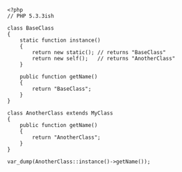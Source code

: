 
	<?php
	// PHP 5.3.3ish

    class BaseClass
    {
        static function instance()
        {
            return new static(); // returns "BaseClass"
            return new self();   // returns "AnotherClass"
        }

        public function getName()
        {
            return "BaseClass";
        }
    }

    class AnotherClass extends MyClass
    {
        public function getName()
        {
            return "AnotherClass";
        }
    }

    var_dump(AnotherClass::instance()->getName());
